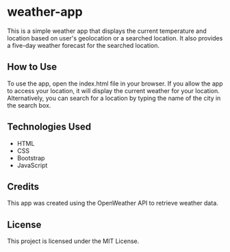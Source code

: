 # weather-app

This is a simple weather app that displays the current temperature and location based on user's geolocation or a searched location. It also provides a five-day weather forecast for the searched location.

## How to Use
To use the app, open the index.html file in your browser. If you allow the app to access your location, it will display the current weather for your location. Alternatively, you can search for a location by typing the name of the city in the search box.

## Technologies Used
- HTML
- CSS
- Bootstrap
- JavaScript
## Credits
This app was created using the OpenWeather API to retrieve weather data.

## License
This project is licensed under the MIT License.
